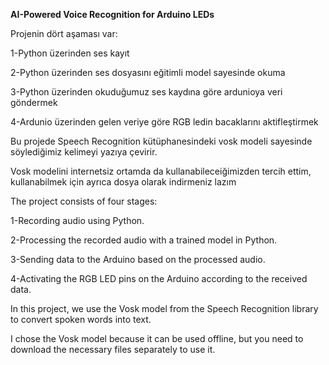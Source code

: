 **AI-Powered Voice Recognition for Arduino LEDs**

Projenin dört aşaması var:

  1-Python üzerinden ses kayıt
  
  2-Python üzerinden ses dosyasını eğitimli model sayesinde okuma
  
  3-Python üzerinden okuduğumuz ses kaydına göre ardunioya veri göndermek
  
  4-Ardunio üzerinden gelen veriye göre RGB ledin bacaklarını aktifleştirmek
  
Bu projede Speech Recognition kütüphanesindeki vosk modeli sayesinde söylediğimiz kelimeyi yazıya çevirir. 

Vosk modelini internetsiz ortamda da kullanabileceiğimizden tercih ettim, kullanabilmek için ayrıca dosya olarak indirmeniz lazım 

The project consists of four stages:

  1-Recording audio using Python.
  
  2-Processing the recorded audio with a trained model in Python.
  
  3-Sending data to the Arduino based on the processed audio.
  
  4-Activating the RGB LED pins on the Arduino according to the received data.
  
In this project, we use the Vosk model from the Speech Recognition library to convert spoken words into text.

I chose the Vosk model because it can be used offline, but you need to download the necessary files separately to use it.
